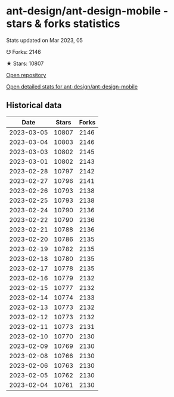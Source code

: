 # ant-design/ant-design-mobile - stars & forks statistics

Stats updated on Mar 2023, 05

☋ Forks: 2146

★ Stars: 10807

[Open repository](https://github.com/ant-design/ant-design-mobile)

[Open detailed stats for ant-design/ant-design-mobile](https://reviewgithub.com/rep/ant-design/ant-design-mobile)

## Historical data
| Date | Stars | Forks |
|------|-------|-------|
| 2023-03-05 | 10807 | 2146 | 
| 2023-03-04 | 10803 | 2146 | 
| 2023-03-03 | 10802 | 2145 | 
| 2023-03-01 | 10802 | 2143 | 
| 2023-02-28 | 10797 | 2142 | 
| 2023-02-27 | 10796 | 2141 | 
| 2023-02-26 | 10793 | 2138 | 
| 2023-02-25 | 10793 | 2138 | 
| 2023-02-24 | 10790 | 2136 | 
| 2023-02-22 | 10790 | 2136 | 
| 2023-02-21 | 10788 | 2136 | 
| 2023-02-20 | 10786 | 2135 | 
| 2023-02-19 | 10782 | 2135 | 
| 2023-02-18 | 10780 | 2135 | 
| 2023-02-17 | 10778 | 2135 | 
| 2023-02-16 | 10779 | 2132 | 
| 2023-02-15 | 10777 | 2132 | 
| 2023-02-14 | 10774 | 2133 | 
| 2023-02-13 | 10773 | 2132 | 
| 2023-02-12 | 10773 | 2132 | 
| 2023-02-11 | 10773 | 2131 | 
| 2023-02-10 | 10770 | 2130 | 
| 2023-02-09 | 10769 | 2130 | 
| 2023-02-08 | 10766 | 2130 | 
| 2023-02-06 | 10763 | 2130 | 
| 2023-02-05 | 10762 | 2130 | 
| 2023-02-04 | 10761 | 2130 | 

